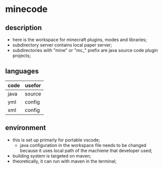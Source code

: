 # minecode #
## description ##
* here is the workspace for minecraft plugins, modes and libraries;
* subdirectory server contains local paper server;
* subdirectories with "mine" or "mc_" prefix are java source code plugin projects;
## languages ##
code | usefor
---- | ------
java | source
yml  | config
xml  | config
## environment ##
* this is set up primarly for portable vscode;
    * java configuration in the workspace file needs to be changed
    because it uses local path of the machiene that developer used;
* building system is targeted on maven;
* theoretically, it can run with maven in the terminal;